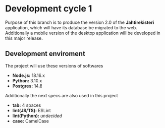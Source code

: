 # Development cycle 1

Purpose of this branch is to produce the version 2.0 of the **Jahtirekisteri** application, which will have its database be migrated to the web. Additionally a mobile version of the desktop application will be developed in this major release.

## Development enviroment

The project will use these versions of softwares

* **Node.js:** 18.16.x
* **Python:** 3.10.x
* **Postgres:** 14.8

Additionally the next specs are also used in this project

* **tab:** 4 spaces
* **lint(JS/TS):** ESLint
* **lint(Python):** *undecided*
* **case:** CamelCase
